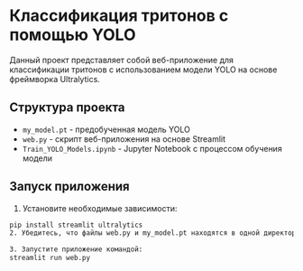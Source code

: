 # Классификация тритонов с помощью YOLO

Данный проект представляет собой веб-приложение для классификации тритонов с использованием модели YOLO на основе фреймворка Ultralytics.

## Структура проекта

- `my_model.pt` - предобученная модель YOLO
- `web.py` - скрипт веб-приложения на основе Streamlit
- `Train_YOLO_Models.ipynb` - Jupyter Notebook с процессом обучения модели

## Запуск приложения

1. Установите необходимые зависимости:
```bash
pip install streamlit ultralytics
2. Убедитесь, что файлы web.py и my_model.pt находятся в одной директории

3. Запустите приложение командой:
streamlit run web.py
